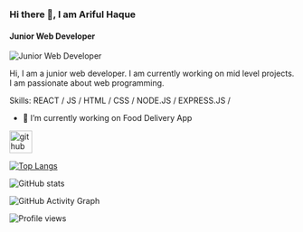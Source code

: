 ### Hi there 👋, I am Ariful Haque
#### Junior Web Developer
![Junior Web Developer](https://arturssmirnovs.github.io/github-profile-readme-generator/images/banner.png)

Hi, I am a junior web developer. I am currently working on mid level projects. I am passionate about web programming.

Skills: REACT / JS / HTML / CSS / NODE.JS / EXPRESS.JS /

- 🔭 I’m currently working on Food Delivery App 


[<img src='https://cdn.jsdelivr.net/npm/simple-icons@3.0.1/icons/github.svg' alt='github' height='40'>](https://github.com/arifulhaque145)  

[![Top Langs](https://github-readme-stats.vercel.app/api/top-langs/?username=arifulhaque145)](https://github.com/anuraghazra/github-readme-stats)

![GitHub stats](https://github-readme-stats.vercel.app/api?username=arifulhaque145&show_icons=true)  

![GitHub Activity Graph](https://activity-graph.herokuapp.com/graph?username=arifulhaque145)  

![Profile views](https://gpvc.arturio.dev/arifulhaque145)  
